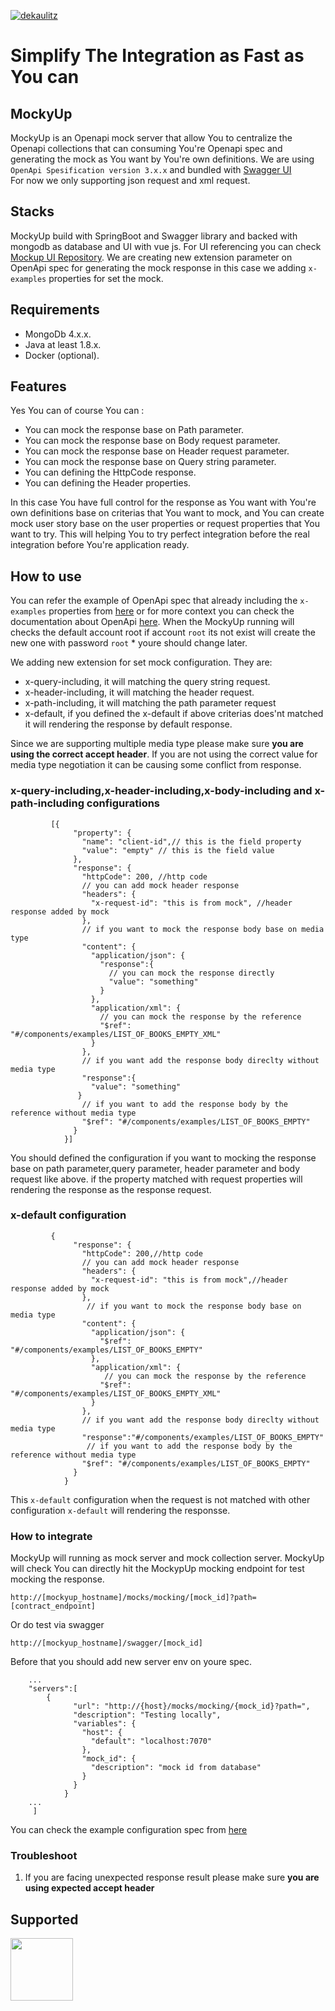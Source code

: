 [![dekaulitz](https://circleci.com/gh/dekaulitz/MockyUp.svg?style=shield)](https://app.circleci.com/pipelines/github/dekaulitz/MockyUp)

# Simplify The Integration as Fast as You can

## MockyUp
MockyUp is an Openapi mock server that allow You to centralize the Openapi collections that can consuming You're Openapi spec and generating the mock as You want by You're own definitions. 
We are using `OpenApi Spesification version 3.x.x` and bundled with <a href="https://swagger.io/tools/swagger-ui/"> Swagger UI </a><br/>
For now we only supporting json request and xml request.

## Stacks
MockyUp build with SpringBoot and Swagger library and backed with mongodb as database and UI with vue js. For UI referencing you can check <a href="https://github.com/dekaulitz/mockup-frontend">Mockup UI Repository</a>.
We are creating new extension parameter on OpenApi spec for generating the mock response in this case we adding `x-examples` properties for set the mock.

## Requirements

* MongoDb 4.x.x.
* Java at least 1.8.x.
* Docker (optional).


## Features
Yes You can of course You can :

* You can mock the response base on Path parameter.
* You can mock the response base on Body request parameter.
* You can mock the response base on Header request parameter.
* You can mock the response base on Query string parameter.
* You can defining the HttpCode response.
* You can defining the Header properties.

In this case You have full control for the response as You want with You're own definitions base on criterias that You want to mock, and You can create mock user story base on the user properties or request properties that You want to try.
This will helping You to try perfect integration before the real integration before You're application ready.

## How to use
You can refer the example of OpenApi spec that already including the `x-examples` properties from <a href="https://raw.githubusercontent.com/dekaulitz/MockyUp/master/src/main/resources/public/example_mocking_books.json">here</a> 
or for more context you can check the documentation about OpenApi <a href="https://github.com/OAI/OpenAPI-Specification/blob/master/versions/3.0.2.md">here</a>.
When the MockyUp running will checks the default account root if account `root` its not exist will create the new one with password `root` * youre should change later.
<br/>

We adding new extension for set mock configuration. They are:

* x-query-including, it will matching the query string request.
* x-header-including, it will matching the header request.
* x-path-including, it will matching the path parameter request
* x-default, if you defined the x-default if above criterias does'nt matched it will rendering the response by default response.

Since we are supporting multiple media type please make sure **you are using the correct accept header**. If you are not using the correct value for media type negotiation it can be causing some conflict from response. 

### x-query-including,x-header-including,x-body-including and x-path-including configurations
```
         [{
              "property": {
                "name": "client-id",// this is the field property 
                "value": "empty" // this is the field value 
              },
              "response": {
                "httpCode": 200, //http code
                // you can add mock header response
                "headers": {
                  "x-request-id": "this is from mock", //header response added by mock
                },
                // if you want to mock the response body base on media type
                "content": {
                  "application/json": {
                    "response":{
                      // you can mock the response directly
                      "value": "something" 
                    }
                  },
                  "application/xml": {
                    // you can mock the response by the reference
                    "$ref": "#/components/examples/LIST_OF_BOOKS_EMPTY_XML"
                  }
                },
                // if you want add the response body direclty without media type
                "response":{
                  "value": "something"
               }
                // if you want to add the response body by the reference without media type
                "$ref": "#/components/examples/LIST_OF_BOOKS_EMPTY"
              }
            }]
```
You should defined the configuration if you want to mocking the response base on path parameter,query parameter, header parameter and body request like above.
if the property matched with request properties will rendering the response as the response request. 

### x-default configuration
```
         {
              "response": {
                "httpCode": 200,//http code
                // you can add mock header response
                "headers": {
                  "x-request-id": "this is from mock",//header response added by mock
                },
                 // if you want to mock the response body base on media type
                "content": {
                  "application/json": {
                    "$ref": "#/components/examples/LIST_OF_BOOKS_EMPTY"
                  },
                  "application/xml": {
                     // you can mock the response by the reference
                    "$ref": "#/components/examples/LIST_OF_BOOKS_EMPTY_XML"
                  }
                },
                // if you want add the response body direclty without media type
                "response":"#/components/examples/LIST_OF_BOOKS_EMPTY"
                 // if you want to add the response body by the reference without media type
                "$ref": "#/components/examples/LIST_OF_BOOKS_EMPTY"
              }
            }
```
This `x-default` configuration when the request is not matched with other configuration `x-default` will rendering the responsse.

### How to integrate
MockyUp will running as mock server and mock collection server. MockyUp will check 
You can directly hit the MockypUp mocking endpoint for test mocking the response. 
```
http://[mockyup_hostname]/mocks/mocking/[mock_id]?path=[contract_endpoint]
```
Or do test via swagger 
```
http://[mockyup_hostname]/swagger/[mock_id]
```
Before that you should add new server env on youre spec.
```
    ...
    "servers":[
        {
              "url": "http://{host}/mocks/mocking/{mock_id}?path=",
              "description": "Testing locally",
              "variables": {
                "host": {
                  "default": "localhost:7070"
                },
                "mock_id": {
                  "description": "mock id from database"
                }
              }
            }
    ...
     ]
```
You can check the example configuration spec from <a href="https://raw.githubusercontent.com/dekaulitz/MockyUp/master/src/main/resources/public/example_mocking_books.json">here</a> 

### Troubleshoot 
1. If you are facing unexpected response result please make sure **you are using expected accept header**

## Supported
<a href="https://www.jetbrains.com/?from=MockyUp"><img src="https://github.com/dekaulitz/MockyUp/blob/master/src/main/resources/public/jetbrains-variant-2.png" height="100"/></a>


